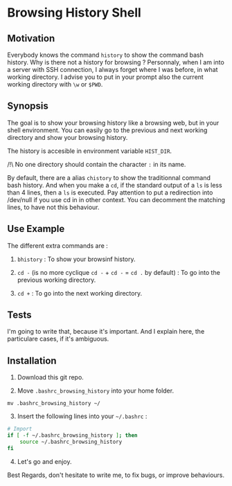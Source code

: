 # Browsing History Shell

## Motivation

Everybody knows the command `history` to show the command bash history. Why is there not a history for browsing ? Personnaly, when I am into a server with SSH connection, I always forget where I was before, in what working directory. I advise you to put in your prompt also the current working directory with `\w` or `$PWD`.

## Synopsis

The goal is to show your browsing history like a browsing web, but in your shell environment. You can easily go to the previous and next working directory and show your browsing history. 

The history is accesible in environment variable `HIST_DIR`.

/!\ No one directory should contain the character `:` in its name.

By default, there are a alias `chistory` to show the traditionnal command bash history. And when you make a `cd`, if the standard output of a `ls` is less than 4 lines, then a `ls` is executed. Pay attention to put a redirection into /dev/null if you use cd in in other context. You can decomment the matching lines, to have not this behaviour.

## Use Example

The different extra commands are :

1. `bhistory` : To show your browsinf history.

2. `cd -` (is no more cyclique `cd -` + `cd -` = `cd .` by default) : To go into the previous working directory.

3. `cd +` : To go into the next working directory.

## Tests

I'm going to write that, because it's important. And I explain here, the particulare cases, if it's ambiguous.

## Installation

1. Download this git repo.

2. Move `.bashrc_browsing_history` into your home folder.

```
mv .bashrc_browsing_history ~/
```

3. Insert the following lines into your `~/.bashrc` :

```bash
# Import 
if [ -f ~/.bashrc_browsing_history ]; then
    source ~/.bashrc_browsing_history
fi
```

4. Let's go and enjoy.

Best Regards, don't hesitate to write me, to fix bugs, or improve behaviours.
